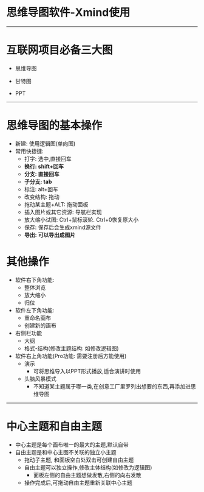 # 思维导图软件-Xmind使用

---

# 互联网项目必备三大图

- 思维导图

- 甘特图

- PPT

---



# 思维导图的基本操作

- 新建: 使用逻辑图(单向图)
- 常用快捷键:
  	- 打字: 选中,直接回车
  	- **换行: shift+回车**
  	- **分支: 直接回车**
  	- **子分支: tab**
  	- 标注: alt+回车
  	- 改变结构: 拖动
  	- 拖动某主题+ALT: 拖动面板
  	- 插入图片或其它资源: 导航栏实现
  	- 放大缩小试图: Ctrl+鼠标滚轮. Ctrl+0恢复原大小
  	- 保存: 保存后会生成xmind源文件
  	- **导出: 可以导出成图片**

# 其他操作

* 软件右下角功能:
  - 整体浏览
  - 放大缩小
  - 归位
* 软件左下角功能:
  - 重命名画布
  - 创建新的画布
* 右侧栏功能
  - 大纲
  - 格式-结构(修改主题结构: 如修改逻辑图)
* 软件右上角功能(Pro功能: 需要注册后方能使用)
  - 演示
    - 可将思维导入以PPT形式播放,适合演讲时使用
  - 头脑风暴模式
    - 不知道某主题属于哪一类,在创意工厂里罗列出想要的东西,再添加进思维导图



---

# 中心主题和自由主题

- 中心主题是每个画布唯一的最大的主题,默认自带
- 自由主题是和中心主图不关联的独立小主题
  - 拖动子主题, 和面板空白处双击可创建自由主题
  - 自由主题可以独立操作,修改主体结构(如修改为逻辑图)
    - 面板左侧的自由主题想做发散,右侧的向右发散
  - 操作完成后,可拖动自由主题重新关联中心主题





